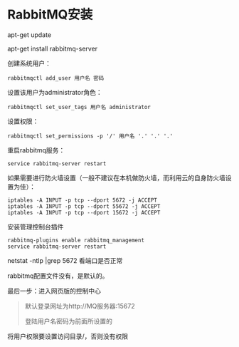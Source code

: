 # RabbitMQ安装

apt-get update

apt-get install rabbitmq-server

创建系统用户：

```
rabbitmqctl add_user 用户名 密码
```

设置该用户为administrator角色：

```
rabbitmqctl set_user_tags 用户名 administrator
```

设置权限：

```
rabbitmqctl set_permissions -p '/' 用户名 '.' '.' '.'
```

重启rabbitmq服务：

```
service rabbitmq-server restart
```

如果需要进行防火墙设置（一般不建议在本机做防火墙，而利用云的自身防火墙设置为佳）：

```
iptables -A INPUT -p tcp --dport 5672 -j ACCEPT 
iptables -A INPUT -p tcp --dport 55672 -j ACCEPT 
iptables -A INPUT -p tcp --dport 15672 -j ACCEPT
```

安装管理控制台插件

```
rabbitmq-plugins enable rabbitmq_management 
service rabbitmq-server restart
```

netstat -ntlp \|grep 5672 看端口是否正常

rabbitmq配置文件没有，是默认的。



最后一步：进入网页版的控制中心

> 默认登录网址为http://MQ服务器:15672
>
> 登陆用户名密码为前面所设置的

将用户权限要设置访问目录/，否则没有权限

